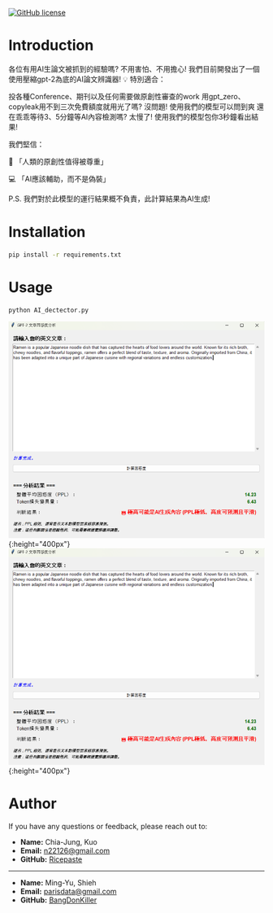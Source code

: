 [![GitHub license](https://img.shields.io/badge/License-MIT-yellow.svg)](https://github.com/Ricepaste/AI-content-detector/blob/master/LICENSE)
# Introduction

<!-- 可以讓你作為依據降低文章的AI感或者增加人類感，並且避免被conference reject -->

各位有用AI生論文被抓到的經驗嗎? 
不用害怕、不用擔心! 我們目前開發出了一個使用壓縮gpt-2為底的AI論文辨識器!
💡 特別適合：

投各種Conference、期刊以及任何需要做原創性審查的work
用gpt_zero、copyleak用不到三次免費額度就用光了嗎? 沒問題! 使用我們的模型可以問到爽
還在乖乖等待3、5分鐘等AI內容檢測嗎? 太慢了! 使用我們的模型包你3秒鐘看出結果!

我們堅信：

🧠 「人類的原創性值得被尊重」

💻 「AI應該輔助，而不是偽裝」

P.S. 我們對於此模型的運行結果概不負責，此計算結果為AI生成!

# Installation

```bash
pip install -r requirements.txt
```

# Usage

```bash
python AI_dectector.py
```
<!-- 放使用過程照片 -->
![使用截圖](https://github.com/Ricepaste/AI-content-detector/blob/master/readme_files/image.png?raw=true#gh-dark-mode-only){:height="400px"}
![使用截圖](https://github.com/Ricepaste/AI-content-detector/blob/master/readme_files/image.png?raw=true#gh-light-mode-only){:height="400px"}



# Author

If you have any questions or feedback, please reach out to:

- **Name:** Chia-Jung, Kuo
- **Email:** n22126@gmail.com
- **GitHub:** [Ricepaste](https://github.com/Ricepaste)
---
- **Name:** Ming-Yu, Shieh
- **Email:** parisdata@gmail.com
- **GitHub:** [BangDonKiller](https://github.com/BangDonKiller)